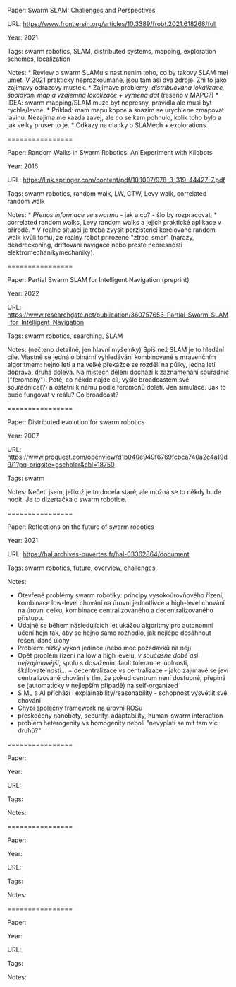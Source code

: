 Paper: Swarm SLAM: Challenges and Perspectives

URL: https://www.frontiersin.org/articles/10.3389/frobt.2021.618268/full

Year: 2021

Tags: swarm robotics, SLAM, distributed systems, mapping, exploration schemes, localization

Notes: * Review o swarm SLAMu s nastinenim toho, co by takovy SLAM mel umet. V 2021 prakticky neprozkoumane, jsou tam asi dva zdroje. Zni to jako zajimavy odrazovy mustek. 
       * Zajimave problemy: *distribuovana lokalizace, spojovani map a vzajemna lokalizace* + *vymena dat* (reseno v MAPC?)
       * IDEA: swarm mapping/SLAM muze byt nepresny, pravidla ale musi byt rychle/levne. 
       * Priklad: mam mapu kopce a snazim se urychlene zmapovat lavinu. Nezajima me kazda zavej, ale co se kam pohnulo, kolik toho bylo a jak velky pruser to je. 
       * Odkazy na clanky o SLAMech + explorations.

================ 

Paper: Random Walks in Swarm Robotics: An Experiment with Kilobots

Year: 2016

URL: https://link.springer.com/content/pdf/10.1007/978-3-319-44427-7.pdf

Tags: swarm robotics, random walk, LW, CTW, Levy walk, correlated random walk

Notes:  * *Přenos informace ve swarmu* - jak a co? - šlo by rozpracovat, 
        * correlated random walks, Levy random walks a jejich praktické aplikace v přírodě.
        * V realne situaci je treba zvysit perzistenci korelovane random walk kvůli tomu, ze realny robot prirozene "ztraci smer" (narazy, deadreckoning, driftovani navigace nebo proste nepresnosti elektromechanikymechaniky). 

================

Paper: Partial Swarm SLAM for Intelligent Navigation (preprint)

Year: 2022

URL: https://www.researchgate.net/publication/360757653_Partial_Swarm_SLAM_for_Intelligent_Navigation

Tags: swarm robotics, searching, SLAM

Notes: (nečteno detailně, jen hlavní myšelnky) Spíš než SLAM je to hledání cíle. Vlastně se jedná o binární vyhledávání kombinované s  mravenčním algoritmem: hejno letí a na velké překážce se rozdělí na půlky, jedna letí doprava, druhá doleva. Na místech dělení dochází k zaznamenání souřadnic ("feromony"). Poté, co někdo najde cíl, vyšle broadcastem své souřadnice(?) a ostatní k němu podle feromonů doletí. Jen simulace. Jak to bude fungovat v reálu? Co broadcast? 

================

Paper: Distributed evolution for swarm robotics

Year: 2007

URL: https://www.proquest.com/openview/d1b040e949f6769fcbca740a2c4a19d9/1?pq-origsite=gscholar&cbl=18750

Tags:  swarm

Notes: Nečetl jsem, jelikož je to docela staré, ale možná se to někdy bude hodit. Je to dizertačka o swarm robotice.

================

Paper: Reflections on the future of swarm robotics

Year: 2021

URL: https://hal.archives-ouvertes.fr/hal-03362864/document

Tags: swarm robotics, future, overview, challenges,  

Notes: 
* Otevřené problémy swarm robotiky: principy vysokoúrovňového řízení, kombinace low-level chování na úrovni jednotlivce a high-level chování na úrovni celku, kombinace 
centralizovaného a decentralizovaného přístupu.
* Údajně se během následujících let ukážou algoritmy pro autonomní učení hejn tak, aby se hejno samo rozhodlo, jak nejlépe dosáhnout řešení dané úlohy
* Problém: nízký výkon jedince (nebo moc požadavků na něj)
* Opět problém řízení na low a high levelu, *v současné době asi nejzajímavější*, spolu s dosažením fault tolerance, úplnosti, škálovatelnosti... + decentralizace vs centralizace - jako zajímavé se jeví centralizované chování s tím, že pokud centrum není dostupné, přepíná se (automaticky v nejlepším případě) na self-organized
* S ML a AI příchází i explainability/reasonability - schopnost vysvětlit své chování
* Chybí společný framework na úrovni ROSu
* přeskočeny nanoboty, security, adaptability, human-swarm interaction
* problém heterogenity vs homogenity neboli "nevyplatí se mít tam víc druhů?"

================

Paper: 

Year: 

URL: 

Tags: 

Notes: 

================

Paper: 

Year: 

URL: 

Tags: 

Notes: 

================

Paper: 

Year: 

URL: 

Tags: 

Notes: 